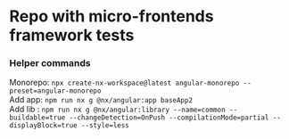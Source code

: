 # Repo with micro-frontends framework tests




### Helper commands

Monorepo: `npx create-nx-workspace@latest angular-monorepo --preset=angular-monorepo`    
Add app: `npm run nx g @nx/angular:app baseApp2`        
Add lib : `npm run nx g @nx/angular:library --name=common --buildable=true --changeDetection=OnPush --compilationMode=partial --displayBlock=true --style=less`

